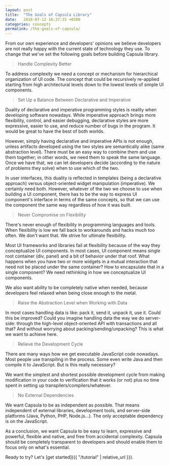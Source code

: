 ```yaml
---
layout: post
title:  "The Goals of Capsula Library"
date:   2018-07-12 16:37:15 +0200
categories: concepts
permalink: /the-goals-of-capsula/
---
```


From our own experience and developers' opinions we believe developers are not really happy with the current state of technology they use. To change that we've set the following goals before building Capsula library.

> Handle Complexity Better

To address complexity we need a concept or mechanism for hierarchical organization of UI code. The concept that could be recursively re-applied starting from high architectural levels down to the lowest levels of simple UI components.

> Set Up a Balance Between Declarative and Imperative

Duality of declarative and imperative programming styles is reality when developing software nowadays. While imperative approach brings more flexibility, control, and easier debugging, declarative styles are more expressive, easier to use, and reduce number of bugs in the program. It would be great to have the best of both worlds. 

However, simply having declarative and imperative APIs is not enough, unless artifacts developed using the two styles are semantically alike (same abstraction level). There must be an easy way to combine them and use them together; in other words, we need them to speak the same language. Once we have that, we can let developers decide (according to the nature of problems they solve) when to use which of the two.

In user interfaces, this duality is reflected in templates (being a declarative approach) versus object-oriented widget manipulation (imperative). We certainly need both. However, whatever of the two we choose to use when building a UI component, there has to be the way to express UI component's interface in terms of the same concepts, so that we can use the component the same way regardless of how it was built.

> Never Compromise on Flexibility

There's never enough of flexibility in programming languages and tools. When flexibility is low we fall back to workarounds and hacks much too often. We don't want that. We strive for ultimate flexibility.

Most UI frameworks and libraries fail at flexibility because of the way they conceptualize UI components. In most cases, UI component means single root container (div, panel) and a bit of behavior under that roof. What happens when you have two or more widgets in a mutual interaction that need not be placed under the same container? How to encapsulate that in a single component? We need rethinking in how we conceptualize UI components.

We also want ability to be completely native when needed, because developers feel relaxed when being close enough to the metal.

> Raise the Abstraction Level when Working with Data

In most cases handling data is like: pack it, send it, unpack it, use it. Could this be improved? Could you imagine handling data the way we do server-side: through the high-level object-oriented API with transactions and all that? And without worrying about packing/sending/unpacking? This is what we want to achieve here.

> Relieve the Development Cycle

There are many ways how we get executable JavaScript code nowadays. Most people use transpiling in the process. Some even write Java and then compile it to JavaScript. But is this really necessary?

We want the simplest and shortest possible development cycle from making modification in your code to verification that it works (or not) plus no time spent in setting up transpilers/compilers/whatever.

> No External Dependencies

We want Capsula to be as independent as possible. That means independent of external libraries, development tools, and server-side platforms (Java, Python, PHP, Node.js...). The only acceptable dependency is on the JavaScript.

As a conclusion, we want Capsula to be easy to learn, expressive and powerful, flexible and native, and free from accidental complexity. Capsula should be completely transparent to developers and should enable them to focus only on what's essential.

Ready to try? Let's [get started]({{ "/tutorial" | relative_url }}).
